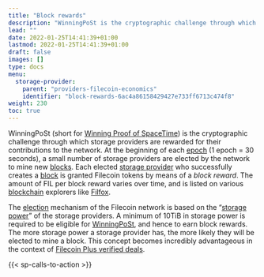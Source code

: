 ```yaml
---
title: "Block rewards"
description: "WinningPoSt is the cryptographic challenge through which storage providers are rewarded for their contributions to the network."
lead: ""
date: 2022-01-25T14:41:39+01:00
lastmod: 2022-01-25T14:41:39+01:00
draft: false
images: []
type: docs
menu:
  storage-provider:
    parent: "providers-filecoin-economics"
    identifier: "block-rewards-6ac4a86158429427e733ff6713c474f8"
weight: 230
toc: true
---
```

WinningPoSt (short for [Winning Proof of SpaceTime](https://spec.filecoin.io/algorithms/pos/post/)) is the cryptographic challenge through which storage providers are rewarded for their contributions to the network. At the beginning of each [epoch](https://docs.filecoin.io/reference/general/glossary/#epoch
) (1 epoch = 30 seconds), a small number of storage providers are elected by the network to mine new [blocks](https://docs.filecoin.io/reference/general/glossary/#block). Each elected [storage provider](https://docs.filecoin.io/reference/general/glossary/#storage-provider) who successfully creates a [block](https://docs.filecoin.io/reference/general/glossary/#block) is granted Filecoin tokens by means of a _block reward_. The amount of FIL per block reward varies over time, and is listed on various [blockchain](https://docs.filecoin.io/reference/general/glossary/#blockchain) explorers like [Filfox](https://filfox.info/en).

The [election](https://docs.filecoin.io/reference/general/glossary/#election) mechanism of the Filecoin network is based on the “[storage power](https://docs.filecoin.io/reference/general/glossary/#storage-power)” of the storage providers. A minimum of 10TiB in storage power is required to be eligible for [WinningPoSt](https://docs.filecoin.io/reference/general/glossary/#winning-proof-of-spacetime-winningpost), and hence to earn block rewards. The more storage power a storage provider has, the more likely they will be elected to mine a block. This concept becomes incredibly advantageous in the context of [Filecoin Plus verified deals](https://docs.filecoin.io/basics/how-storage-works/filecoin-plus/).

{{< sp-calls-to-action >}}
